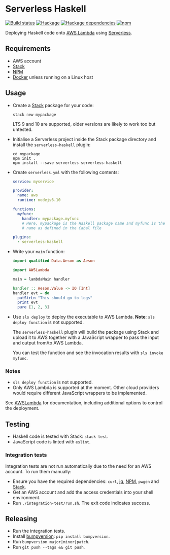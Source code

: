 # Serverless Haskell

[![Build status](https://img.shields.io/travis/seek-oss/serverless-haskell.svg)](https://travis-ci.org/seek-oss/serverless-haskell)
[![Hackage](https://img.shields.io/hackage/v/serverless-haskell.svg)](https://hackage.haskell.org/package/serverless-haskell)
[![Hackage dependencies](https://img.shields.io/hackage-deps/v/serverless-haskell.svg)](https://packdeps.haskellers.com/feed?needle=serverless-haskell)
[![npm](https://img.shields.io/npm/v/serverless-haskell.svg)](https://www.npmjs.com/package/serverless-haskell)

Deploying Haskell code onto [AWS Lambda] using [Serverless].

## Requirements

* AWS account
* [Stack]
* [NPM]
* [Docker] unless running on a Linux host

## Usage

* Create a [Stack] package for your code:

  ```shell
  stack new mypackage
  ```

  LTS 9 and 10 are supported, older versions are likely to work too but untested.

* Initialise a Serverless project inside the Stack package directory and install
  the `serverless-haskell` plugin:

  ```shell
  cd mypackage
  npm init .
  npm install --save serverless serverless-haskell
  ```

* Create `serverless.yml` with the following contents:

  ```yaml
  service: myservice

  provider:
    name: aws
    runtime: nodejs6.10

  functions:
    myfunc:
      handler: mypackage.myfunc
      # Here, mypackage is the Haskell package name and myfunc is the executable
      # name as defined in the Cabal file

  plugins:
    - serverless-haskell
  ```

* Write your `main` function:

  ```haskell
  import qualified Data.Aeson as Aeson

  import AWSLambda

  main = lambdaMain handler

  handler :: Aeson.Value -> IO [Int]
  handler evt = do
    putStrLn "This should go to logs"
    print evt
    pure [1, 2, 3]
  ```

* Use `sls deploy` to deploy the executable to AWS Lambda. **Note**: `sls deploy
  function` is not supported.

  The `serverless-haskell` plugin will build the package using Stack and upload
  it to AWS together with a JavaScript wrapper to pass the input and output
  from/to AWS Lambda.

  You can test the function and see the invocation results with `sls invoke
  myfunc`.

### Notes

* `sls deploy function` is not supported.
* Only AWS Lambda is supported at the moment. Other cloud providers would
  require different JavaScript wrappers to be implemented.

See
[AWSLambda](https://hackage.haskell.org/package/serverless-haskell/docs/AWSLambda.html)
for documentation, including additional options to control the deployment.

## Testing

* Haskell code is tested with Stack: `stack test`.
* JavaScript code is linted with `eslint`.

### Integration tests

Integration tests are not run automatically due to the need for an AWS account.
To run them manually:

* Ensure you have the required dependencies: `curl`, [jq], [NPM], `pwgen` and
  [Stack].
* Get an AWS account and add the access credentials into your shell environment.
* Run `./integration-test/run.sh`. The exit code indicates success.

## Releasing

* Run the integration tests.
* Install [bumpversion](https://github.com/peritus/bumpversion): `pip install bumpversion`.
* Run `bumpversion major|minor|patch`.
* Run `git push --tags && git push`.

[AWS Lambda]: https://aws.amazon.com/lambda/
[Docker]: https://www.docker.com/
[jq]: https://stedolan.github.io/jq/
[NPM]: https://www.npmjs.com/
[Serverless]: https://serverless.com/framework/
[Stack]: https://haskellstack.org
